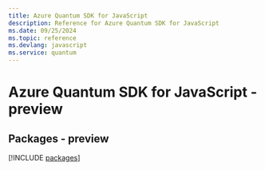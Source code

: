 ```yaml
---
title: Azure Quantum SDK for JavaScript
description: Reference for Azure Quantum SDK for JavaScript
ms.date: 09/25/2024
ms.topic: reference
ms.devlang: javascript
ms.service: quantum
---
```

# Azure Quantum SDK for JavaScript - preview
## Packages - preview
[!INCLUDE [packages](quantum-index.md)]